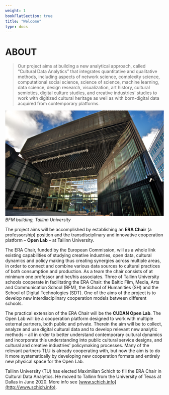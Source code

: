 ```yaml
---
weight: 1
bookFlatSection: true
title: "Welcome"
type: docs
---
```

ABOUT
==  

>Our project aims at building a new analytical approach, called “Cultural Data Analytics” that integrates quantitative and qualitative methods, including aspects of network science, complexity science, computational social science, science of science, machine learning, data science, design research, visualization, art history, cultural semiotics, digital culture studies, and creative industries’ studies to work with digitized cultural heritage as well as with born-digital data acquired from contemporary platforms.


![BFM, Tallinn University (image)](/img/28084978075_bf8b497648_o.jpg "BFM, Tallinn University (image)")
*BFM building, Tallinn University*

The project aims will be accomplished by establishing an **ERA Chair** (a professorship) position and the transdisciplinary and innovative cooperation platform – **Open Lab** – at Tallinn University.

The ERA Chair, funded by the European Commission, will as a whole link existing capabilities of studying creative industries, open data, cultural dynamics and policy making thus creating synergies across multiple areas, in order to connect and combine various data sources to cultural practices of both consumption and production. As a team the chair consists of at minimum one professor and her/his associates. Three of Tallinn University schools cooperate in facilitating the ERA Chair: the Baltic Film, Media, Arts and Communication School (BFM), the School of Humanities (SH) and the School of Digital Technologies (SDT). One of the aims of the project is to develop new interdisciplinary cooperation models between different schools.

The practical extension of the ERA Chair will be the **CUDAN Open Lab**. The Open Lab will be a cooperation platform designed to work with multiple external partners, both public and private. Therein the aim will be to collect, analyze and use digital cultural data and to develop relevant new analytic methods – all in order to better understand contemporary cultural dynamics and incorporate this understanding into public cultural service designs, and cultural and creative industries’ policymaking processes. Many of the relevant partners TLU is already cooperating with, but now the aim is to do it more systematically by developing new cooperation formats and entirely new physical space for the Open Lab.

Tallinn University (TU) has elected Maximilian Schich to fill the ERA Chair in Cultural Data Analytics. He moved to Tallinn from the University of Texas at Dallas in June 2020. More info see [www.schich.info](http://www.schich.info).
 